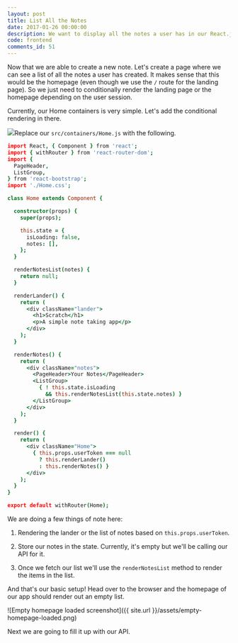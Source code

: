 ```yaml
---
layout: post
title: List All the Notes
date: 2017-01-26 00:00:00
description: We want to display all the notes a user has in our React.js app. To do this we are going to use our Home container and render a list if a user is logged in.
code: frontend
comments_id: 51
---
```


Now that we are able to create a new note. Let's create a page where we can see a list of all the notes a user has created. It makes sense that this would be the homepage (even though we use the `/` route for the landing page). So we just need to conditionally render the landing page or the homepage depending on the user session.

Currently, our Home containers is very simple. Let's add the conditional rendering in there.

<img class="code-marker" src="{{ site.url }}/assets/s.png" />Replace our `src/containers/Home.js` with the following.

``` coffee
import React, { Component } from 'react';
import { withRouter } from 'react-router-dom';
import {
  PageHeader,
  ListGroup,
} from 'react-bootstrap';
import './Home.css';

class Home extends Component {

  constructor(props) {
    super(props);

    this.state = {
      isLoading: false,
      notes: [],
    };
  }

  renderNotesList(notes) {
    return null;
  }

  renderLander() {
    return (
      <div className="lander">
        <h1>Scratch</h1>
        <p>A simple note taking app</p>
      </div>
    );
  }

  renderNotes() {
    return (
      <div className="notes">
        <PageHeader>Your Notes</PageHeader>
        <ListGroup>
          { ! this.state.isLoading
            && this.renderNotesList(this.state.notes) }
        </ListGroup>
      </div>
    );
  }

  render() {
    return (
      <div className="Home">
        { this.props.userToken === null
          ? this.renderLander()
          : this.renderNotes() }
      </div>
    );
  }
}

export default withRouter(Home);
```

We are doing a few things of note here:

1. Rendering the lander or the list of notes based on `this.props.userToken`.

2. Store our notes in the state. Currently, it's empty but we'll be calling our API for it.

3. Once we fetch our list we'll use the `renderNotesList` method to render the items in the list.

And that's our basic setup! Head over to the browser and the homepage of our app should render out an empty list.

![Empty homepage loaded screenshot]({{ site.url }}/assets/empty-homepage-loaded.png)

Next we are going to fill it up with our API.
